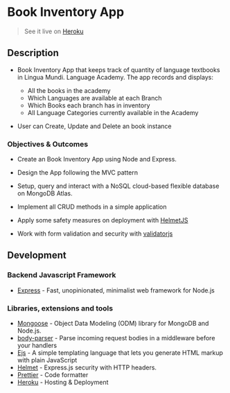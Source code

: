 <h1>Book Inventory App</h1>

> See it live on [Heroku](https://lingua-mundi-inventory-app.herokuapp.com)

## Description
- Book Inventory App that keeps track of quantity of language textbooks in Lingua Mundi. 
  Language Academy. The app records and displays: 
  - All the books in the academy 
  - Which Languages are available at each Branch 
  - Which Books each branch has in inventory
  - All Language Categories currently available in the Academy
  
 - User can Create, Update and Delete an book instance
  
  ### Objectives & Outcomes

- Create an Book Inventory App using Node and Express.

- Design the App following the MVC pattern

- Setup, query and interact with a NoSQL cloud-based flexible database on MongoDB Atlas.

- Implement all CRUD methods in a simple application

- Apply some safety measures on deployment with [HelmetJS](https://helmetjs.github.io/)

- Work with form validation and security with [validatorjs](https://github.com/validatorjs/validator.js) 

## Development

### Backend Javascript Framework

- [Express](https://expressjs.com/) - Fast, unopinionated, minimalist web framework for Node.js

### Libraries, extensions and tools

- [Mongoose](https://mongoosejs.com/) - Object Data Modeling (ODM) library for MongoDB and Node.js.
- [body-parser](https://github.com/expressjs/body-parser) - Parse incoming request bodies in a middleware before your handlers
- [Ejs](https://ejs.co/) - A simple templating language that lets you generate HTML markup with plain JavaScript
- [Helmet](https://helmetjs.github.io/) - Express.js security with HTTP headers.
- [Prettier](https://prettier.io/) - Code formatter
- [Heroku](https://heroku.com/) - Hosting & Deployment

